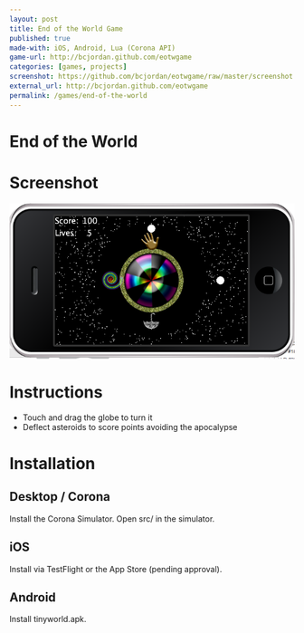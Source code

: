 ```yaml
---
layout: post
title: End of the World Game
published: true
made-with: iOS, Android, Lua (Corona API)
game-url: http://bcjordan.github.com/eotwgame
categories: [games, projects]
screenshot: https://github.com/bcjordan/eotwgame/raw/master/screenshot.png
external_url: http://bcjordan.github.com/eotwgame
permalink: /games/end-of-the-world
---
```


# End of the World

# Screenshot

![](https://github.com/bcjordan/eotwgame/raw/master/screenshot.png)

# Instructions

* Touch and drag the globe to turn it
* Deflect asteroids to score points avoiding the apocalypse 

# Installation

## Desktop / Corona

Install the Corona Simulator. Open src/ in the simulator.

## iOS

Install via TestFlight or the App Store (pending approval).

## Android

Install tinyworld.apk.
